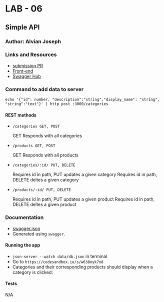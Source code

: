# LAB - 06 

## Simple API

### Author: Alvian Joseph

### Links and Resources
* [submission PR](https://github.com/alvian-401-advanced-javascript/simple-api)
* [Front-end](https://codesandbox.io/s/w638oyk7o8)
* [Swagger Hub](https://app.swaggerhub.com/apis/AlvianJoseph/default-title/0.1)


### Command to add data to server  
```echo '{"id": number, "description":"string","display_name": "string", "string":"text"}' | http post :3000/categories```

#### REST methods
* `/categories GET, POST`  

  GET Responds with all categories
* `/products GET, POST`  

  GET Responds with all products
* `/categories/:id/ PUT, DELETE`  

  Requires id in path, PUT updates a given category
  Requires id in path, DELETE deltes a given category
* `/products/:id/ PUT, DELETE`  

  Requires id in path, PUT updates a given product
  Requires id in path, DELETE deltes a given product


### Documentation
* [swagger.json](https://github.com/alvian-401-advanced-javascript/simple-api/blob/json-server/docs/swagger.json)
* Generated using `swagger`.


#### Running the app
* `json-server --watch data/db.json` in terminal
* Go to `https://codesandbox.io/s/w638oyk7o8`
* Categories and their corresponding products should display when a category is clicked:

#### Tests
N/A
